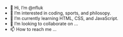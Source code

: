 - 👋 Hi, I’m @nfluk
- 👀 I’m interested in coding, sports, and philosopy.
- 🌱 I’m currently learning HTML, CSS, and JavaScript.
- 💞️ I’m looking to collaborate on ...
- 📫 How to reach me ...

<!---
nfluk/nfluk is a ✨ special ✨ repository because its `README.md` (this file) appears on your GitHub profile.
You can click the Preview link to take a look at your changes.
--->
